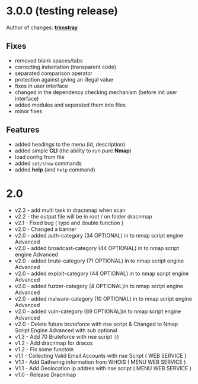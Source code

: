 # 3.0.0 (testing release)

Author of changes: **[trimstray](https://github.com/trimstray)**

## Fixes

* removed blank spaces/tabs
* correcting indentation (transparent code)
* separated comparison operator
* protection against giving an illegal value
* fixes in user interface
* changed in the dependency checking mechanism (before init user interface)
* added modules and separated them into files
* minor fixes

## Features

- added headings to the menu (id, description)
- added simple **CLI** (the ability to run pure **Nmap**)
- load config from file
- added `set/show` commands
- added **help** (and `help` command)

# 2.0

* v2.2 - add multi task in dracnmap when scan 
* v2.2 - the output file will be in root / on folder dracnmap
* v2.1 - Fixed bug ( typo and double function )
* v2.0 - Changed a banner
* v2.0 - added auth-category (34 OPTIONAL)  in to nmap script engine Advanced
* v2.0 - added broadcast-category (44 OPTIONAL) in to nmap script engine Advanced
* v2.0 - added brute-category (71 OPTIONAL) in to nmap script engine Advanced
* v2.0 - added exploit-category (44 OPTIONAL) in to nmap script engine Advanced
* v2.0 - added fuzzer-category (4 OPTIONAL)in to nmap script engine Advanced
* v2.0 - added malware-category (10 OPTIONAL) in to nmap script engine Advanced
* v2.0 - added vuln-category  (89 OPTIONAL)in to nmap script engine Advanced
* v2.0 - Delete future bruteforce with nse script & Changed to Nmap Script Engine Advanced with sub optional 
* v1.3 - Add 70 Bruteforce with nse script :))
* v1.2 - Add dracnmap for dracos
* v1.2 - Fix some functoin
* v1.1 - Collecting Valid Email Accounts with nse Script ( WEB SERVICE )
* V1.1 - Add Gathering information from WHOIS ( MENU WEB SERVICE )  
* V1.1 - Add Geolocation ip addres with nse script ( MENU WEB SERVICE )
* v1.0 - Release Dracnmap
